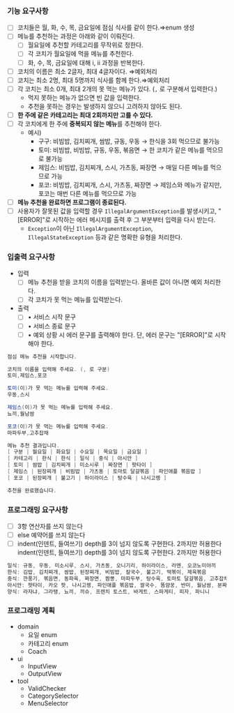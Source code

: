 ### 기능 요구사항

- [ ]  코치들은 월, 화, 수, 목, 금요일에 점심 식사를 같이 한다.⇒enum 생성
- [ ]  메뉴를 추천하는 과정은 아래와 같이 이뤄진다.
    - [ ]  월요일에 추천할 카테고리를 무작위로 정한다.
    - [ ]  각 코치가 월요일에 먹을 메뉴를 추천한다.
    - [ ]  화, 수, 목, 금요일에 대해 i, ii 과정을 반복한다.
- [ ]  코치의 이름은 최소 2글자, 최대 4글자이다. ⇒예외처리
- [ ]  코치는 최소 2명, 최대 5명까지 식사를 함께 한다.⇒예외처리
- [ ]  각 코치는 최소 0개, 최대 2개의 못 먹는 메뉴가 있다. (`,` 로 구분해서 입력한다.)
    - 먹지 못하는 메뉴가 없으면 빈 값을 입력한다.
    - 추천을 못하는 경우는 발생하지 않으니 고려하지 않아도 된다.
- [ ]  **한 주에 같은 카테고리는 최대 2회까지만 고를 수 있다.**
- [ ]  각 코치에게 한 주에 **중복되지 않는 메뉴**를 추천해야 한다.
    - 예시)
        - 구구: 비빔밥, 김치찌개, 쌈밥, 규동, 우동 → 한식을 3회 먹으므로 불가능
        - 토미: 비빔밥, 비빔밥, 규동, 우동, 볶음면 → 한 코치가 같은 메뉴를 먹으므로 불가능
        - 제임스: 비빔밥, 김치찌개, 스시, 가츠동, 짜장면 → 매일 다른 메뉴를 먹으므로 가능
        - 포코: 비빔밥, 김치찌개, 스시, 가츠동, 짜장면 → 제임스와 메뉴가 같지만, 포코는 매번 다른 메뉴를 먹으므로 가능
- [ ]  **메뉴 추천을 완료하면 프로그램이 종료된다.**
- [ ]  사용자가 잘못된 값을 입력할 경우 `IllegalArgumentException`를 발생시키고, "[ERROR]"로 시작하는 에러 메시지를 출력 후 그 부분부터 입력을 다시 받는다.
    - `Exception`이 아닌 `IllegalArgumentException`,  `IllegalStateException` 등과 같은 명확한 유형을 처리한다.

### 입출력 요구사항

- 입력
    - [ ]  메뉴 추천을 받을 코치의 이름을 입력받는다. 올바른 값이 아니면 예외 처리한다.
    - [ ]  각 코치가 못 먹는 메뉴를 입력받는다.
- 출력
    - [ ]  • 서비스 시작 문구
    - [ ]  • 서비스 종료 문구
    - [ ]  • 예외 상황 시 에러 문구를 출력해야 한다. 단, 에러 문구는 "[ERROR]"로 시작해야 한다.

```csharp
점심 메뉴 추천을 시작합니다.

코치의 이름을 입력해 주세요. (, 로 구분)
토미,제임스,포코

토미(이)가 못 먹는 메뉴를 입력해 주세요.
우동,스시

제임스(이)가 못 먹는 메뉴를 입력해 주세요.
뇨끼,월남쌈

포코(이)가 못 먹는 메뉴를 입력해 주세요.
마파두부,고추잡채

메뉴 추천 결과입니다.
[ 구분 | 월요일 | 화요일 | 수요일 | 목요일 | 금요일 ]
[ 카테고리 | 한식 | 한식 | 일식 | 중식 | 아시안 ]
[ 토미 | 쌈밥 | 김치찌개 | 미소시루 | 짜장면 | 팟타이 ]
[ 제임스 | 된장찌개 | 비빔밥 | 가츠동 | 토마토 달걀볶음 | 파인애플 볶음밥 ]
[ 포코 | 된장찌개 | 불고기 | 하이라이스 | 탕수육 | 나시고렝 ]

추천을 완료했습니다.
```

### 프로그래밍 요구사항

- [ ]  3항 연산자를 쓰지 않는다
- [ ]  else 예약어를 쓰지 않는다
- [ ]  indent(인덴트, 들여쓰기) depth를 3이 넘지 않도록 구현한다. 2까지만 허용한다indent(인덴트, 들여쓰기) depth를 3이 넘지 않도록 구현한다. 2까지만 허용한다

```csharp
일식: 규동, 우동, 미소시루, 스시, 가츠동, 오니기리, 하이라이스, 라멘, 오코노미야끼
한식: 김밥, 김치찌개, 쌈밥, 된장찌개, 비빔밥, 칼국수, 불고기, 떡볶이, 제육볶음
중식: 깐풍기, 볶음면, 동파육, 짜장면, 짬뽕, 마파두부, 탕수육, 토마토 달걀볶음, 고추잡채
아시안: 팟타이, 카오 팟, 나시고렝, 파인애플 볶음밥, 쌀국수, 똠얌꿍, 반미, 월남쌈, 분짜
양식: 라자냐, 그라탱, 뇨끼, 끼슈, 프렌치 토스트, 바게트, 스파게티, 피자, 파니니
```

### 프로그래밍 계획

- domain
    - 요일 enum
    - 카테고리 enum
    - Coach
- ui
    - InputView
    - OutputView
- tool
    - ValidChecker
    - CategorySelector
    - MenuSelector